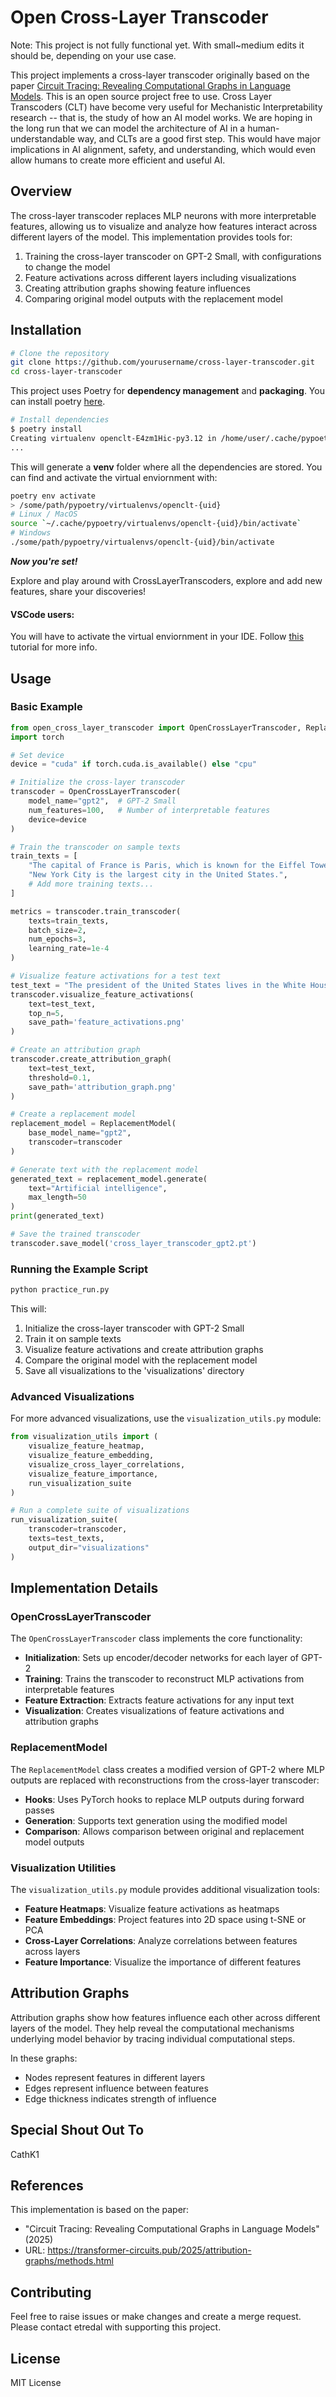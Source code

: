 # Open Cross-Layer Transcoder

Note: This project is not fully functional yet.  With small~medium edits it should be, depending on your use case.

This project implements a cross-layer transcoder originally based on the paper [Circuit Tracing: Revealing Computational Graphs in Language Models](https://transformer-circuits.pub/2025/attribution-graphs/methods.html).  This is an open source project free to use.  Cross Layer Transcoders (CLT) have become very useful for Mechanistic Interpretability research -- that is, the study of how an AI model works.  We are hoping in the long run that we can model the architecture of AI in a human-understandable way, and CLTs are a good first step.  This would have major implications in AI alignment, safety, and understanding, which would even allow humans to create more efficient and useful AI. 

## Overview

The cross-layer transcoder replaces MLP neurons with more interpretable features, allowing us to visualize and analyze how features interact across different layers of the model. This implementation provides tools for:

1. Training the cross-layer transcoder on GPT-2 Small, with configurations to change the model
2. Feature activations across different layers including visualizations
3. Creating attribution graphs showing feature influences
4. Comparing original model outputs with the replacement model

## Installation

```bash
# Clone the repository
git clone https://github.com/yourusername/cross-layer-transcoder.git
cd cross-layer-transcoder
```

This project uses Poetry for **dependency management** and **packaging**.
You can install poetry [here](https://python-poetry.org/docs/).

```bash
# Install dependencies
$ poetry install
Creating virtualenv openclt-E4zm1Hic-py3.12 in /home/user/.cache/pypoetry/virtualenvs
...
```
This will generate a **venv** folder where all the dependencies are stored.
You can find and activate the virtual enviornment with:
```bash
poetry env activate
> /some/path/pypoetry/virtualenvs/openclt-{uid}
# Linux / MacOS
source `~/.cache/pypoetry/virtualenvs/openclt-{uid}/bin/activate`
# Windows
./some/path/pypoetry/virtualenvs/openclt-{uid}/bin/activate
```

***Now you're set!***

Explore and play around with CrossLayerTranscoders, explore and add new features, share your discoveries!

#### VSCode users:
You will have to activate the virtual enviornment in your IDE. Follow [this](https://code.visualstudio.com/docs/python/environments) tutorial for more info.

## Usage

### Basic Example

```python
from open_cross_layer_transcoder import OpenCrossLayerTranscoder, ReplacementModel
import torch

# Set device
device = "cuda" if torch.cuda.is_available() else "cpu"

# Initialize the cross-layer transcoder
transcoder = OpenCrossLayerTranscoder(
    model_name="gpt2",  # GPT-2 Small
    num_features=100,   # Number of interpretable features
    device=device
)

# Train the transcoder on sample texts
train_texts = [
    "The capital of France is Paris, which is known for the Eiffel Tower.",
    "New York City is the largest city in the United States.",
    # Add more training texts...
]

metrics = transcoder.train_transcoder(
    texts=train_texts,
    batch_size=2,
    num_epochs=3,
    learning_rate=1e-4
)

# Visualize feature activations for a test text
test_text = "The president of the United States lives in the White House."
transcoder.visualize_feature_activations(
    text=test_text,
    top_n=5,
    save_path='feature_activations.png'
)

# Create an attribution graph
transcoder.create_attribution_graph(
    text=test_text,
    threshold=0.1,
    save_path='attribution_graph.png'
)

# Create a replacement model
replacement_model = ReplacementModel(
    base_model_name="gpt2",
    transcoder=transcoder
)

# Generate text with the replacement model
generated_text = replacement_model.generate(
    text="Artificial intelligence",
    max_length=50
)
print(generated_text)

# Save the trained transcoder
transcoder.save_model('cross_layer_transcoder_gpt2.pt')
```

### Running the Example Script

```bash
python practice_run.py
```

This will:
1. Initialize the cross-layer transcoder with GPT-2 Small
2. Train it on sample texts
3. Visualize feature activations and create attribution graphs
4. Compare the original model with the replacement model
5. Save all visualizations to the 'visualizations' directory

### Advanced Visualizations

For more advanced visualizations, use the `visualization_utils.py` module:

```python
from visualization_utils import (
    visualize_feature_heatmap,
    visualize_feature_embedding,
    visualize_cross_layer_correlations,
    visualize_feature_importance,
    run_visualization_suite
)

# Run a complete suite of visualizations
run_visualization_suite(
    transcoder=transcoder,
    texts=test_texts,
    output_dir="visualizations"
)
```

## Implementation Details

### OpenCrossLayerTranscoder

The `OpenCrossLayerTranscoder` class implements the core functionality:

- **Initialization**: Sets up encoder/decoder networks for each layer of GPT-2
- **Training**: Trains the transcoder to reconstruct MLP activations from interpretable features
- **Feature Extraction**: Extracts feature activations for any input text
- **Visualization**: Creates visualizations of feature activations and attribution graphs

### ReplacementModel

The `ReplacementModel` class creates a modified version of GPT-2 where MLP outputs are replaced with reconstructions from the cross-layer transcoder:

- **Hooks**: Uses PyTorch hooks to replace MLP outputs during forward passes
- **Generation**: Supports text generation using the modified model
- **Comparison**: Allows comparison between original and replacement model outputs

### Visualization Utilities

The `visualization_utils.py` module provides additional visualization tools:

- **Feature Heatmaps**: Visualize feature activations as heatmaps
- **Feature Embeddings**: Project features into 2D space using t-SNE or PCA
- **Cross-Layer Correlations**: Analyze correlations between features across layers
- **Feature Importance**: Visualize the importance of different features

## Attribution Graphs

Attribution graphs show how features influence each other across different layers of the model. They help reveal the computational mechanisms underlying model behavior by tracing individual computational steps.

In these graphs:
- Nodes represent features in different layers
- Edges represent influence between features
- Edge thickness indicates strength of influence

## Special Shout Out To
CathK1

## References

This implementation is based on the paper:
- "Circuit Tracing: Revealing Computational Graphs in Language Models" (2025)
- URL: https://transformer-circuits.pub/2025/attribution-graphs/methods.html

## Contributing

Feel free to raise issues or make changes and create a merge request.  Please contact etredal with supporting this project.

## License

MIT License
